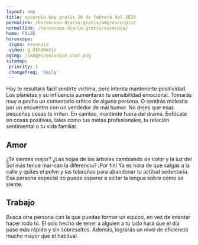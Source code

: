 ```yaml
---
layout: amp
title: escorpio hoy gratis 26 de febrero del 2020 
permalink: /horoscopo-diario-gratis/amp/escorpio/
normallink: /horoscopo-diario-gratis/escorpio/
home: FALSE
horoscopo:
 signo: escorpio
 video: g_VIh3NkXjc
ogimg: /images/escorpio_char.png
sitemap:
 priority: 1
 changefreq: 'daily'
---
```



Hoy te resultará fácil sentirte víctima, pero intenta mantenerte positividad. Los planetas y su influencia aumentarán tu sensibilidad emocional. Tomarás muy a pecho un comentario crítico de alguna persona. O sentirás molestia por un encuentro con un vendedor de mal humor. No dejes que esas pequeñas cosas te irriten. En cambio, mantente fuera del drama. Enfócate en cosas positivas, tales como tus metas profesionales, tu relación sentimental o tu vida familiar.

## Amor

¿Te sientes mejor? ¿Las hojas de los árboles cambiando de color y la luz del Sol más tenue mar-can la diferencia? ¡Por fin! Ya es hora de que salgas a la calle y quites el polvo y las telarañas para abandonar tu actitud sedentaria. Esa persona especial no puede esperar a soltar la lengua sobre cómo se siente.

## Trabajo

Busca otra persona con la que puedas formar un equipo, en vez de intentar hacer todo tú. El solo hecho de tener a alguien a tu lado hará que el día pase más rápido y sin sobresaltos. Además, lograrás un nivel de eficiencia mucho mayor que el habitual.